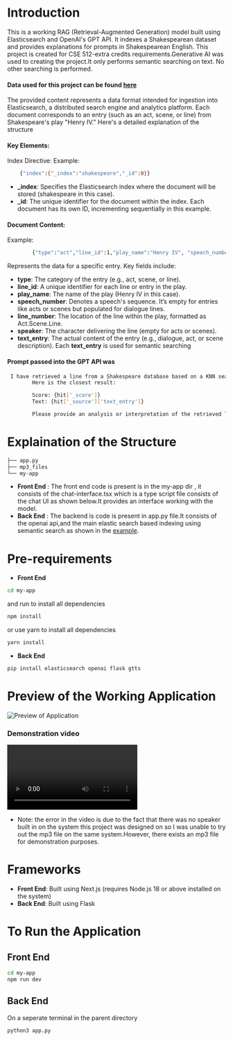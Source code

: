# Introduction
This is a working RAG (Retrieval-Augmented Generation) model built using Elasticsearch and OpenAI's GPT API. It indexes a Shakespearean dataset and provides explanations for prompts in Shakespearean English.
This project is created for CSE 512-extra credits requirements.Generative AI was used to creating the project.It only performs semantic searching on text. No other searching is performed.
#### Data used for this project can be found <a href="https://raw.githubusercontent.com/linuxacademy/content-elasticsearch-deep-dive/refs/heads/master/sample_data/shakespeare.json"> here </a>
The provided content represents a data format intended for ingestion into Elasticsearch, a distributed search engine and analytics platform. Each document corresponds to an entry (such as an act, scene, or line) from Shakespeare's play "Henry IV." Here's a detailed explanation of the structure
#### Key Elements:
Index Directive:
Example:
```bash
    {"index":{"_index":"shakespeare","_id":0}}
```
-  **_index**: Specifies the Elasticsearch index where the document will be stored (shakespeare in this case).
- **_id**: The unique identifier for the document within the index. Each document has its own ID, incrementing sequentially in this example.

#### Document Content:
Example:
```bash
        {"type":"act","line_id":1,"play_name":"Henry IV", "speech_number":"","line_number":"","speaker":"","text_entry":"ACT I"}
```
Represents the data for a specific entry. Key fields include:
- **type**: The category of the entry (e.g., act, scene, or line).
- **line_id**: A unique identifier for each line or entry in the play.
- **play_name**: The name of the play (Henry IV in this case).
- **speech_number**: Denotes a speech's sequence. It’s empty for entries like acts or scenes but populated for dialogue lines.
- **line_number**: The location of the line within the play, formatted as Act.Scene.Line.
- **speaker**: The character delivering the line (empty for acts or scenes).
- **text_entry**: The actual content of the entry (e.g., dialogue, act, or scene description).
Each **text_entry** is used for semantic searching

#### Prompt passed into the GPT API was
```bash
 I have retrieved a line from a Shakespeare database based on a KNN search with the query '{QUERY}'.
        Here is the closest result:

        Score: {hit['_score']}
        Text: {hit['_source']['text_entry']}

        Please provide an analysis or interpretation of the retrieved line in the context of Shakespeare's works, focusing on themes and language style.
```

# Explaination of the Structure
```bash
├── app.py
├── mp3_files
└── my-app
```
- **Front End** : The front end code is present is in the my-app dir , it consists of the chat-interface.tsx which is  a type script file consists of the chat UI as shown below.It provides an interface working with the model.
- **Back End** : The backend is code is present in app.py file.It consists of the openai api,and the main elastic search based indexing using semantic search as shown in the
<a href="https://github.com/elastic/elasticsearch-labs/blob/main/notebooks/search/00-quick-start.ipynb"/>example</a>.
# Pre-requirements
- **Front End**
```bash
cd my-app
```
and run to install all dependencies
```bash
npm install 
```
or use yarn to install all dependencies
```bash
yarn install
```
- **Back End**
```bash
pip install elasticsearch openai flask gtts
```
# Preview of the Working Application
![Preview of Application](https://github.com/user-attachments/assets/34977cdc-8334-47c2-a45c-94c94174ec88)
### Demonstration video
![View the demo here](https://github.com/joe-rabbit/cse512-bonus/blob/main/Bonus_Submission.mp4)
- Note: the error in the video is due to the fact that there was no speaker built in on the system this project was designed on so I was unable to try out the mp3 file on the same system.However, there exists an mp3 file for demonstration purposes.
# Frameworks
- **Front End**: Built using Next.js (requires Node.js 18 or above installed on the system)
- **Back End**: Built using Flask

# To Run the Application
## Front End
```bash
cd my-app
npm run dev
```
## Back End
On a seperate terminal in the parent directory
```bash
python3 app.py
```
